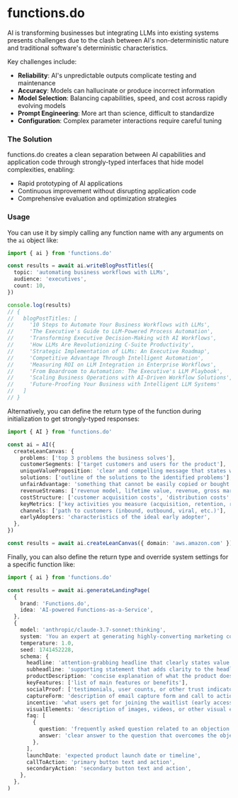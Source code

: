 # functions.do

AI is transforming businesses but integrating LLMs into existing systems presents challenges due to the clash between AI's non-deterministic nature and traditional software's deterministic characteristics.

Key challenges include:

- **Reliability**: AI's unpredictable outputs complicate testing and maintenance
- **Accuracy**: Models can hallucinate or produce incorrect information
- **Model Selection**: Balancing capabilities, speed, and cost across rapidly evolving models
- **Prompt Engineering**: More art than science, difficult to standardize
- **Configuration**: Complex parameter interactions require careful tuning

### The Solution

functions.do creates a clean separation between AI capabilities and application code through strongly-typed interfaces that hide model complexities, enabling:

- Rapid prototyping of AI applications
- Continuous improvement without disrupting application code
- Comprehensive evaluation and optimization strategies

### Usage

You can use it by simply calling any function name with any arguments on the `ai` object like:

```typescript
import { ai } from 'functions.do'

const results = await ai.writeBlogPostTitles({
  topic: 'automating business workflows with LLMs',
  audience: 'executives',
  count: 10,
})

console.log(results)
// {
//   blogPostTitles: [
//     '10 Steps to Automate Your Business Workflows with LLMs',
//     'The Executive's Guide to LLM-Powered Process Automation',
//     'Transforming Executive Decision-Making with AI Workflows',
//     'How LLMs Are Revolutionizing C-Suite Productivity',
//     'Strategic Implementation of LLMs: An Executive Roadmap',
//     'Competitive Advantage Through Intelligent Automation',
//     'Measuring ROI on LLM Integration in Enterprise Workflows',
//     'From Boardroom to Automation: The Executive's LLM Playbook',
//     'Scaling Business Operations with AI-Driven Workflow Solutions',
//     'Future-Proofing Your Business with Intelligent LLM Systems'
//   ]
// }
```

Alternatively, you can define the return type of the function during initialization to get strongly-typed responses:

```typescript
import { AI } from 'functions.do'

const ai = AI({
  createLeanCanvas: {
    problems: ['top 3 problems the business solves'],
    customerSegments: ['target customers and users for the product'],
    uniqueValueProposition: 'clear and compelling message that states why you are different and worth buying',
    solutions: ['outline of the solutions to the identified problems'],
    unfairAdvantage: 'something that cannot be easily copied or bought',
    revenueStreams: ['revenue model, lifetime value, revenue, gross margin'],
    costStructure: ['customer acquisition costs', 'distribution costs', 'hosting', 'people', 'etc.'],
    keyMetrics: ['key activities you measure (acquisition, retention, referrals, etc.)'],
    channels: ['path to customers (inbound, outbound, viral, etc.)'],
    earlyAdopters: 'characteristics of the ideal early adopter',
  },
})

const results = await ai.createLeanCanvas({ domain: 'aws.amazon.com' })
```

Finally, you can also define the return type and override system settings for a specific function like:

```typescript
import { ai } from 'functions.do'

const results = await ai.generateLandingPage(
  {
    brand: 'Functions.do',
    idea: 'AI-powered Functions-as-a-Service',
  },
  {
    model: 'anthropic/claude-3.7-sonnet:thinking',
    system: 'You an expert at generating highly-converting marketing copy for startup landing pages',
    temperature: 1.0,
    seed: 1741452228,
    schema: {
      headline: 'attention-grabbing headline that clearly states value proposition',
      subheadline: 'supporting statement that adds clarity to the headline',
      productDescription: 'concise explanation of what the product does and its benefits',
      keyFeatures: ['list of main features or benefits'],
      socialProof: ['testimonials, user counts, or other trust indicators'],
      captureForm: 'description of email capture form and call to action',
      incentive: 'what users get for joining the waitlist (early access, discount, etc.)',
      visualElements: 'description of images, videos, or other visual elements',
      faq: [
        {
          question: 'frequently asked question related to an objection',
          answer: 'clear answer to the question that overcomes the objection',
        },
      ],
      launchDate: 'expected product launch date or timeline',
      callToAction: 'primary button text and action',
      secondaryAction: 'secondary button text and action',
    },
  },
)
```
